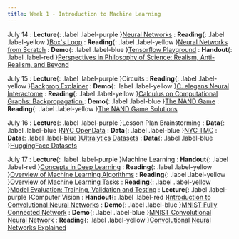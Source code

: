 ```yaml
---
title: Week 1 - Introduction to Machine Learning
---
```


July 14
: **Lecture**{: .label .label-purple }[Neural Networks](https://drive.google.com/file/d/1szyE02bEx7wWzKJFLZ8RruC2uRp_4n22/view?usp=drive_link)
  : **Reading**{: .label .label-yellow }[Box's Loop](https://xuwd11.github.io/am207/wiki/boxloop.html )
  : **Reading**{: .label .label-yellow }[Neural Networks from Scratch](https://aegeorge42.github.io/ )
  : **Demo**{: .label .label-blue }[Tensorflow Playground](https://playground.tensorflow.org/)
  : **Handout**{: .label .label-red }[Perspectives in Philosophy of Science: Realism, Anti-Realism, and Beyond](https://drive.google.com/file/d/1_qiT9QpLajQXVO0QEbfUu8QIauU2wHDz/view?usp=drive_link)


July 15
: **Lecture**{: .label .label-purple }Circuits
  : **Reading**{: .label .label-yellow }[Backprop Explainer](https://xnought.github.io/backprop-explainer/)
  : **Demo**{: .label .label-yellow }[C. elegans Neural Interactome](https://github.com/shlizee/C-elegans-Neural-Interactome)
  : **Reading**{: .label .label-yellow }[Calculus on Computational Graphs: Backpropagation ](https://colah.github.io/posts/2015-08-Backprop/)
  : **Demo**{: .label .label-blue }[The NAND Game](https://nandgame.com/)
  : **Reading**{: .label .label-yellow }[The NAND Game Solutions](https://github.com/timlg07/NandGame-Solutions/blob/master/Solutions.md)

July 16
: **Lecture**{: .label .label-purple }Lesson Plan Brainstorming
  : **Data**{: .label .label-blue }[NYC OpenData](https://opendata.cityofnewyork.us/)
  : **Data**{: .label .label-blue }[NYC TMC](https://webcams.nyctmc.org/map)
  : **Data**{: .label .label-blue }[Ultralytics Datasets](https://docs.ultralytics.com/datasets/)
  : **Data**{: .label .label-blue }[HuggingFace Datasets](https://huggingface.co/datasets)

July 17
: **Lecture**{: .label .label-purple }Machine Learning
  : **Handout**{: .label .label-red }[Concepts in Deep Learning](https://drive.google.com/file/d/18Qt7eIgb_VKepUzsQlzW9hBCYPAb-85k/view?usp=drive_link)
  : **Reading**{: .label .label-yellow }[Overview of Machine Learning Algorithms](https://keremturkcan.com/projects/ai_flowchart.html)
  : **Reading**{: .label .label-yellow }[Overview of Machine Learning Tasks](https://keremturkcan.com/projects/ai_flowchart_2.html)
  : **Reading**{: .label .label-yellow }[Model Evaluation: Training, Validation and Testing](https://drive.google.com/file/d/17m3T5Un_kiaWvDtrL_Zcg7k2L7OwaPbE/view?usp=drive_link)
: **Lecture**{: .label .label-purple }Computer Vision
  : **Handout**{: .label .label-red }[Introduction to Convolutional Neural Networks](https://drive.google.com/file/d/1LZN7U4ivJ0I3Kx3Klajt3oNNy-CFmsXY/view?usp=drive_link)
  : **Demo**{: .label .label-blue }[MNIST Fully Connected Network](https://adamharley.com/nn_vis/mlp/2d.html)
  : **Demo**{: .label .label-blue }[MNIST Convolutional Neural Network](https://adamharley.com/nn_vis/cnn/2d.html)
  : **Reading**{: .label .label-yellow }[Convolutional Neural Networks Explained](https://poloclub.github.io/cnn-explainer/)
